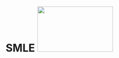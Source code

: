 # SMLE <img src="https://user-images.githubusercontent.com/46462586/117343128-f9c66b80-ae71-11eb-883f-85fa01c95c42.png" width="200" height="120" />
